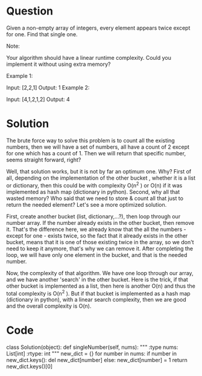 # Question
Given a non-empty array of integers, every element appears twice except for one. Find that single one.

Note:

Your algorithm should have a linear runtime complexity. Could you implement it without using extra memory?

Example 1:

Input: [2,2,1]
Output: 1
Example 2:

Input: [4,1,2,1,2]
Output: 4

# Solution
The brute force way to solve this problem is to count all the existing numbers, then we will have a set of numbers, all have a count of 2 except for one which has a count of 1. Then we will return that specific number, seems straight forward, right?

Well, that solution works, but it is not by far an optimum one. Why? First of all, depending on the implementation of the other bucket , whether it is a list or dictionary, then this could be with complexity O(n<sup>2</sup> ) or O(n) if it was implemented as hash map (dictionary in python). Second, why all that wasted memory? Who said that we need to store & count all that just to return the needed element? Let's see a more optimized solution.

First, create another bucket (list, dictionary,...?), then loop through our number array. If the number already exists in the other bucket, then remove it. That's the difference here, we already know that the all the numbers - except for one - exists twice, so the fact that it already exists in the other bucket, means that it is one of those existing twice in the array, so we don't need to keep it anymore, that's why we can remove it. After completing the loop, we will have only one element in the bucket, and that is the needed number.

Now, the complexity of that algorithm. We have one loop through our array, and we have another 'search' in the other bucket. Here is the trick, if that other bucket is implemented as a list, then here is another O(n) and thus the total complexity is O(n<sup>2</sup> ). But if that bucket is implemented as a hash map (dictionary in python), with a linear search complexity, then we are good and the overall complexity is O(n).


# Code
class Solution(object):
    def singleNumber(self, nums):
        """
        :type nums: List[int]
        :rtype: int
        """
        new_dict = {}
        for number in nums:
            if number in new_dict.keys():
                del new_dict[number]
            else:
                new_dict[number] = 1
        return new_dict.keys()[0]
        
        
      
